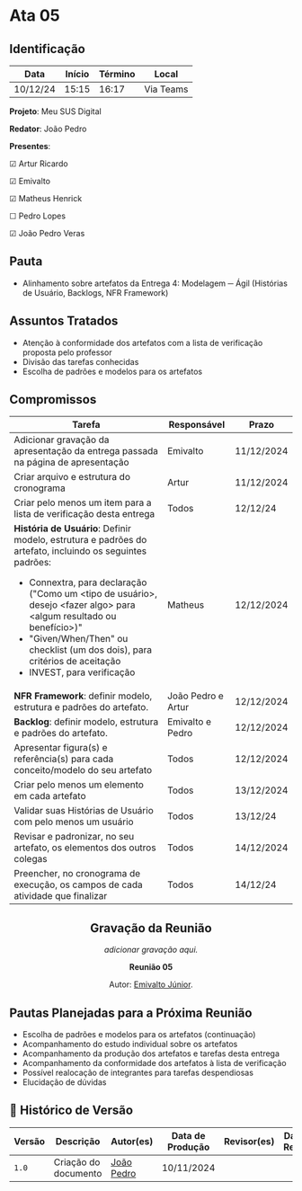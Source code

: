 # Ata 05

## Identificação

| Data | Início | Término | Local |
|----------|-------|-------|-----------|
| 10/12/24 | 15:15 | 16:17 | Via Teams |

**Projeto**: Meu SUS Digital

**Redator**: João Pedro

**Presentes**:

☑ Artur Ricardo

☑ Emivalto

☑ Matheus Henrick

☐ Pedro Lopes

☑ João Pedro Veras

## Pauta

- Alinhamento sobre artefatos da Entrega 4: Modelagem ─ Ágil (Histórias de Usuário, Backlogs, NFR Framework)

## Assuntos Tratados

- Atenção à conformidade dos artefatos com a lista de verificação proposta pelo professor
- Divisão das tarefas conhecidas
- Escolha de padrões e modelos para os artefatos

## Compromissos

| Tarefa | Responsável | Prazo |
|--------|-------------|-------|
| Adicionar gravação da apresentação da entrega passada na página de apresentação | Emivalto | 11/12/2024 |
| Criar arquivo e estrutura do cronograma | Artur | 11/12/2024 |
| Criar pelo menos um item para a lista de verificação desta entrega | Todos | 12/12/24 |
| **História de Usuário**: Definir modelo, estrutura e padrões do artefato, incluindo os seguintes padrões: <ul> <li>Connextra, para declaração ("Como um <tipo de usuário\>, desejo <fazer algo\> para <algum resultado ou benefício\>)"</li> <li>"Given/When/Then" ou checklist (um dos dois), para critérios de aceitação</li> <li>INVEST, para verificação</li> </ul> | Matheus | 12/12/2024 |
| **NFR Framework**: definir modelo, estrutura e padrões do artefato. | João Pedro e Artur | 12/12/2024 |
| **Backlog**: definir modelo, estrutura e padrões do artefato. | Emivalto e Pedro | 12/12/2024 |
| Apresentar figura(s) e referência(s) para cada conceito/modelo do seu artefato | Todos | 12/12/2024 |
| Criar pelo menos um elemento em cada artefato | Todos | 13/12/2024 |
| Validar suas Histórias de Usuário com pelo menos um usuário | Todos | 13/12/24 |
| Revisar e padronizar, no seu artefato, os elementos dos outros colegas | Todos | 14/12/2024 |
| Preencher, no cronograma de execução, os campos de cada atividade que finalizar | Todos | 14/12/24 |

<center>

## Gravação da Reunião

*adicionar gravação aqui.*

</center>

<div align="center">
    <p><strong>Reunião 05 <em></em></strong></p>
    <p>Autor: <a href="https://github.com/EmivaltoJrr">Emivalto Júnior</a>.</p>
</div>

## Pautas Planejadas para a Próxima Reunião

- Escolha de padrões e modelos para os artefatos (continuação)
- Acompanhamento do estudo individual sobre os artefatos
- Acompanhamento da produção dos artefatos e tarefas desta entrega
- Acompanhamento da conformidade dos artefatos à lista de verificação
- Possível realocação de integrantes para tarefas despendiosas
- Elucidação de dúvidas

## 📑 Histórico de Versão

| Versão | Descrição | Autor(es) | Data de Produção | Revisor(es) | Data de Revisão |
|--------|-----------|-------|------|---------|-----------------|
|  `1.0` | Criação do documento | [João Pedro](https://github.com/JoosPerro) | 10/11/2024 |  |  |
